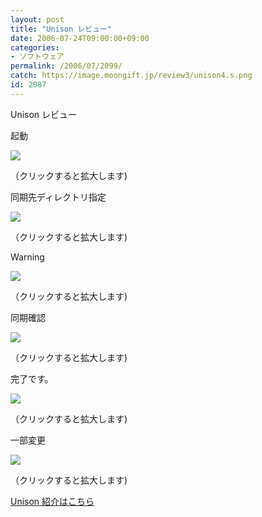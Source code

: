 ```yaml
---
layout: post
title: "Unison レビュー"
date: 2006-07-24T09:00:00+09:00
categories:
- ソフトウェア
permalink: /2006/07/2099/
catch: https://image.moongift.jp/review3/unison4.s.png
id: 2087
---
```

Unison レビュー  
<!--more-->

起動

  

[![](https://image.moongift.jp/review3/unison1.s.png)](https://image.moongift.jp/review3/unison1.png)  
  
（クリックすると拡大します)

  

同期先ディレクトリ指定

  

[![](https://image.moongift.jp/review3/unison2.s.png)](https://image.moongift.jp/review3/unison2.png)  
  
（クリックすると拡大します)

  

Warning

  

[![](https://image.moongift.jp/review3/unison3.s.png)](https://image.moongift.jp/review3/unison3.png)  
  
（クリックすると拡大します)

  

同期確認

  

[![](https://image.moongift.jp/review3/unison4.s.png)](https://image.moongift.jp/review3/unison4.png)  
  
（クリックすると拡大します)

  

完了です。

  

[![](https://image.moongift.jp/review3/unison5.s.png)](https://image.moongift.jp/review3/unison5.png)  
  
（クリックすると拡大します)

  

一部変更

  

[![](https://image.moongift.jp/review3/unison6.s.png)](https://image.moongift.jp/review3/unison6.png)  
  
（クリックすると拡大します)

  

[Unison 紹介はこちら](http://oss.moongift.jp/intro/i-2097.html)

